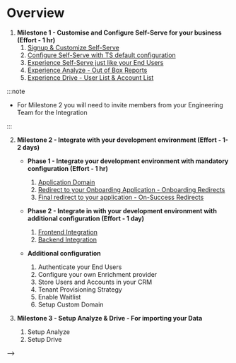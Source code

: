 # Overview

1. **Milestone 1 - Customise and Configure Self-Serve for your business (Effort - 1 hr)**
   1. [Signup & Customize Self-Serve](milestone1/customize_and_configure#1-signup-to-wwwthrivestackai)
   2. [Configure Self-Serve with TS default configuration](milestone1/customize_and_configure#2-customize-self-serve-for-your-business)
   3. [Experience Self-Serve just like your End Users](milestone1/customize_and_configure#4-experience-self-serve-signup-or-login-you-just-configured-above-and-experience-what-your-end-users-will-experience)
   4. [Experience Analyze - Out of Box Reports](milestone1/customize_and_configure#5-experience-analyze-plg-reports)
   5. [Experience Drive - User List & Account List](milestone1/customize_and_configure#6-experience-drive-plg-crm)

<!-- Pre-requisite for the next call
    Who do we need
What will we accomplish in the next call -->

:::note

   - For Milestone 2 you will need to invite members from your Engineering Team for the Integration

:::

2. **Milestone 2 - Integrate with your development environment (Effort - 1-2 days)**
   - **Phase 1 - Integrate your development environment with mandatory configuration (Effort - 1 hr)**
     1. [Application Domain](milestone2/p1-integrate_with_your_app#configure-application-domain)
     2. [Redirect to your Onboarding Application - Onboarding Redirects](milestone2/p1-integrate_with_your_app#onboarding-redirects)
     3. [Final redirect to your application - On-Success Redirects](milestone2/p1-integrate_with_your_app#on-success-redirects)

     <!-- Goal is to enable your engineering Team to be able to configure, Test and validate Self-Serve within your product by themselves
     We are also enabling your GTM -->

   - **Phase 2 - Integrate in with your development environment with additional configuration (Effort - 1 day)**
     1. [Frontend Integration](milestone2/p2-integrate_with_your_app#frontend-integration)
     2. [Backend Integration](milestone2/p2-integrate_with_your_app#backend-integration)

   - **Additional configuration**
     1. Authenticate your End Users
     2. Configure your own Enrichment provider
     3. Store Users and Accounts in your CRM
     4. Tenant Provisioning Strategy
     5. Enable Waitlist
     6. Setup Custom Domain

3. **Milestone 3 - Setup Analyze & Drive - For importing your Data**
   1. Setup Analyze
   2. Setup Drive




<!-- # Overview

<ol type="1">
<li> <h3> Milestone 1 - Experience Self-Serve</h3>
    <ol>
        <li>Signup & Customize Self-Serve</li>
        <li>Configure Self-Serve with TS default configuration</li>
        <li>Experience Self-Serve just like your End Users</li>
        <li>Experience Analyze - Out of Box Reports</li>
        <li>Experience Drive - User List & Account List</li>
    </ol>
</li>

<li> <h3>Milestone 2 - Integrate with your development environment</h3>
    <ol>
        <li><h4>Phase 1 - Integrate in with your development environment with mandatory configuration</h4>
            <ol>
                <li>Application Domain</li>
                <li>Redirect to your Onboarding Application - Onboarding Redirects</li>
                <li>Final redirect to your application - On-Success Redirects</li>
            </ol>
       </li> 
       </ol>
    <ol>
        <li><h4>Phase 2 - Integrate in with your development environment with additional configuration</h4>
            <ol>
                <li>Frontend Integration</li>
                <li>Backend Integration</li>
            </ol>
        </li>
    </ol>
    <ol>
        <li><h4>Additional configuration</h4>
            <ol>
                <li>Authentication your End Users</li>
                <li>Configure your own Enrichment provider</li>
                <li>Store Users and Accounts in your CRM</li>
                <li>Tenant Provisioning Strategy</li>
                <li>Enable Waitlist</li>
                <li>Setup Custom Domain</li>
            </ol>
        </li>
    </ol>
</li>

<li><h3>Milestone 3 - Setup Analyze & Drive - For importing your Data</h3>
    <ol>
        <li>Setup Analyze
        </li>
        <li>Setup Drive
        </li>
    </ol>

</li>
</ol>

<!-- 
Lithe Milestones, completing which shall mark Onboarding complete

1.  Milestone 1 - Experience Self-Serve with defaults (Time To Complete - 1 hour)

    1.1    Signup & Customize Self-Serve

    1.2    Configure Self-Serve with ThriveStack's Default configuration

    1.3    Experience Self-Serve just like your End Users would experience

    1.4    Experience Analyze - Out of Box Reports

    1.5    Experience Drive - User List & Account List




2.  Milestone 2 - Integrate with your Application (Time To Complete - 4 hour)

   2.1 Phase 1 -  Integrate in with your development environment with mandatory configuration (TTC- 30 min)
        
    <ol>
        <li>Application Domain</li>
        <li>Redirect to your Onboarding  Application</li>
        <li>Final redirection to your Application</li>
    </ol>    
    
    2.2 Phase 2 -   Integrate in with your development environment with additional configuration (TTC - 4 hour)
        2.2.1   Frontend Integration
        2.2.2   Backend Integration

    2.3 Optional/Additional configuration
        2.3.1   Authentication your End Users
        2.3.2   Configure your own Enrichment provider
        2.3.3   Store Users and Accounts in your CRM
        2.3.4   Tenant Provisioning Strategy
        2.3.5   Enable Waitlist
        2.3.6   Setup Custom Domain

3.   Milestone 3 -   Setup Analyze & Drive - For importing your Data
    3.1    Setup Analyze
    3.2    Setup Drive

        
 --> -->
